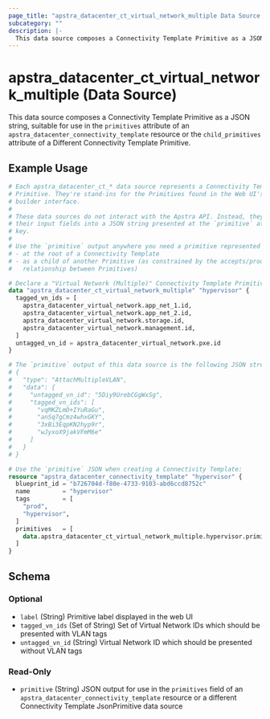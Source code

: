 ```yaml
---
page_title: "apstra_datacenter_ct_virtual_network_multiple Data Source - terraform-provider-apstra"
subcategory: ""
description: |-
  This data source composes a Connectivity Template Primitive as a JSON string, suitable for use in the primitives attribute of an apstra_datacenter_connectivity_template resource or the child_primitives attribute of a Different Connectivity Template Primitive.
---
```


# apstra_datacenter_ct_virtual_network_multiple (Data Source)

This data source composes a Connectivity Template Primitive as a JSON string, suitable for use in the `primitives` attribute of an `apstra_datacenter_connectivity_template` resource or the `child_primitives` attribute of a Different Connectivity Template Primitive.

## Example Usage

```terraform
# Each apstra_datacenter_ct_* data source represents a Connectivity Template
# Primitive. They're stand-ins for the Primitives found in the Web UI's CT
# builder interface.
#
# These data sources do not interact with the Apstra API. Instead, they assemble
# their input fields into a JSON string presented at the `primitive` attribute
# key.
#
# Use the `primitive` output anywhere you need a primitive represented as JSON:
# - at the root of a Connectivity Template
# - as a child of another Primitive (as constrained by the accepts/produces
#   relationship between Primitives)

# Declare a "Virtual Network (Multiple)" Connectivity Template Primitive:
data "apstra_datacenter_ct_virtual_network_multiple" "hypervisor" {
  tagged_vn_ids = [
    apstra_datacenter_virtual_network.app_net_1.id,
    apstra_datacenter_virtual_network.app_net_2.id,
    apstra_datacenter_virtual_network.storage.id,
    apstra_datacenter_virtual_network.management.id,
  ]
  untagged_vn_id = apstra_datacenter_virtual_network.pxe.id
}

# The `primitive` output of this data source is the following JSON structure:
# {
#   "type": "AttachMultipleVLAN",
#   "data": {
#     "untagged_vn_id": "5Diy9UrebCGgWxSg",
#     "tagged_vn_ids": [
#       "vqMKZLmD+IYuRaGu",
#       "anSq7gCmz4whxGKY",
#       "3xBi3EqpKN2hyp9r",
#       "wJyxoX9jakVFmM6e"
#     ]
#   }
# }

# Use the `primitive` JSON when creating a Connectivity Template:
resource "apstra_datacenter_connectivity_template" "hypervisor" {
  blueprint_id = "b726704d-f80e-4733-9103-abd6ccd8752c"
  name         = "hypervisor"
  tags         = [
    "prod",
    "hypervisor",
  ]
  primitives   = [
    data.apstra_datacenter_ct_virtual_network_multiple.hypervisor.primitive
  ]
}
```

<!-- schema generated by tfplugindocs -->
## Schema

### Optional

- `label` (String) Primitive label displayed in the web UI
- `tagged_vn_ids` (Set of String) Set of Virtual Network IDs which should be presented with VLAN tags
- `untagged_vn_id` (String) Virtual Network ID which should be presented without VLAN tags

### Read-Only

- `primitive` (String) JSON output for use in the `primitives` field of an `apstra_datacenter_connectivity_template` resource or a different Connectivity Template JsonPrimitive data source
